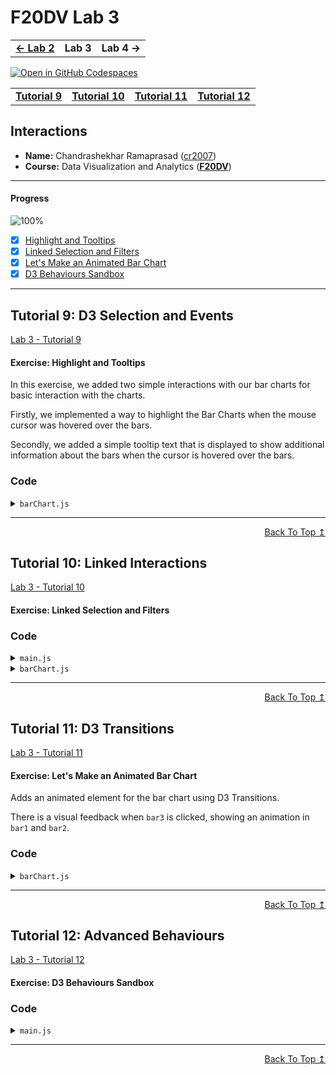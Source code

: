 
# F20DV Lab 3

<table>
	<tr>
		<td><b><a href="https://cr2007.github.io/F20DV-Lab2">← Lab 2</a></b></td>
		<td><b>Lab 3</b></td>
		<td><b>Lab 4 →</b></td>
	</tr>
</table>


[![Open in GitHub Codespaces](https://github.com/codespaces/badge.svg)](https://codespaces.new/cr2007/F20DV-Lab3)

<div align="center">
	<table>
		<tr>
			<td><b><a href="lab3_tutorial9.html">Tutorial 9</a></b></td>
			<td><b><a href="lab3_tutorial10.html">Tutorial 10</a></b></td>
			<td><b><a href="lab3_tutorial11.html">Tutorial 11</a></b></td>
			<td><b><a href="lab3_tutorial12.html">Tutorial 12</a></b></td>
		</tr>
	</table>
</div>


## Interactions

- **Name:** Chandrashekhar Ramaprasad ([cr2007](mailto:cr2007@hw.ac.uk))
- **Course:** Data Visualization and Analytics ([**F20DV**](https://curriculum.hw.ac.uk/coursedetails/F20DV?termcode=202324))

---

#### Progress
![100%](https://progress-bar.dev/100)

- [X] [Highlight and Tooltips](#exercise-highlight-and-tooltips)
- [X] [Linked Selection and Filters](#exercise-linked-selection-and-filters)
- [X] [Let's Make an Animated Bar Chart](#exercise-lets-make-an-animated-bar-chart)
- [X] [D3 Behaviours Sandbox](#exercise-d3-behaviours-sandbox)

---

## Tutorial 9: D3 Selection and Events

[Lab 3 - Tutorial 9](https://cr2007.github.io/F20DV-Lab3/lab3_tutorial9.html)

#### Exercise: Highlight and Tooltips

In this exercise, we added two simple interactions with our bar charts for basic interaction with the charts.

Firstly, we implemented a way to highlight the Bar Charts when the mouse cursor was hovered over the bars.

Secondly, we added a simple tooltip text that is displayed to show additional information about the bars when the cursor is hovered over the bars.

### Code

<link rel="stylesheet" href="https://cdnjs.cloudflare.com/ajax/libs/highlight.js/11.9.0/styles/default.min.css">
<script src="https://cdnjs.cloudflare.com/ajax/libs/highlight.js/11.9.0/highlight.min.js"></script>

<script>hljs.highlightAll();</script>

<details>
<summary><code>barChart.js</code></summary>
<pre><code class="language-javascript">export default class BarChart {

// ...

    #updateBars() {
        this.bars = this.bars
            .data(this.data, (d) => d[0])
            // ...
            .on("mouseover", (event, datum) => {
            // Highlight the bar on cursor hover
                d3.select(event.target)
                .classed("highlighted", true)
            })
            .on("mouseout", (event, datum) => {
                // Remove the highlight on cursor out
                d3.select(event.target)
                .classed("highlighted", false)
            });

        // Add tooltips
        // Adds a title element to all bars
        this.bars.selectAll("title")
            .data(d => [d])
            .join("title")
            .text(d => `${d[0]}: ${d[1]}`);
    }

// ...

}
</code></pre>
</details>

---
<div align="right">
	<a href="#progress">Back To Top ↥</a>
</div>

## Tutorial 10: Linked Interactions

[Lab 3 - Tutorial 10](https://cr2007.github.io/F20DV-Lab3/lab3_tutorial10.html)

#### Exercise: Linked Selection and Filters


### Code

<details>
<summary><code>main.js</code></summary>
<pre><code class="language-javascript">"use strict";

import BarChart from './visualizations/barChart_tut10.js';

/***** Exercise: Linked Selection and Filters *****/
let data = await d3.csv("data/movies_mock.csv", d => {
    return {
        year: +d.release_year,
        revenues: parseFloat(d.revenues),
        genre: d.genre
    }
});

let bar1 = new BarChart("#bar1", 800, 400, [10, 40, 65, 10]),
    bar2 = new BarChart("#bar2", 800, 400, [10, 40, 65, 10]),
    bar3 = new BarChart("#bar3", 800, 400, [10, 40, 65, 10]);

let sortYears = (a, b) => a[0] - b[0];
let yearRevenues = d3.flatRollup(data, v => d3.sum(v, d => d.revenues), d => d.year).sort(sortYears),
    yearCount = d3.flatRollup(data, v => v.length, d => d.year).sort(sortYears),
    genreCount = d3.flatRollup(data, v => v.length, d => d.genre);

bar1.setLabels("Year", "Total Revenues")
    .render(yearRevenues);
bar2.setLabels("Year", "Total Number of Releases")
    .render(yearCount);
bar3.setLabels("Genre", "Total Number of Releases")
    .render(genreCount);

let highlightYear = (e, d) => {
    let year = d[0];
    bar1.highlightBars([year]);
    bar2.highlightBars([year]);
}

let rmvHighlightYear = (e, d) => {
    bar1.highlightBars();
    bar2.highlightBars();
}

bar1.setBarHover(highlightYear).setBarOut(rmvHighlightYear);
bar2.setBarHover(highlightYear).setBarOut(rmvHighlightYear);

let filterGenre = (e, d) => {
    let genre = d[0];
    let filteredData = data.filter(d => d.genre === genre),
        yearRevenuesFiltered = d3.flatRollup(filteredData, v => d3.sum(v, d => d.revenues), d => d.year).sort(sortYears),
        yearCountFiltered = d3.flatRollup(filteredData, v => v.length, d => d.year).sort(sortYears);

    bar1.setLabels("Year", `Revenues: ${genre}`)
        .render(yearRevenuesFiltered);
    bar2.setLabels("Year", `Number of Releases: ${genre}`)
        .render(yearCountFiltered);
}

bar3.setBarClick(filterGenre);
</code></pre>
</details>

<details>
<summary><code>barChart.js</code></summary>
<pre><code class="language-javascript">export default class BarChart {
    // Attributes

    // ...

    // Add Object attributes for storing callback references
    barClick = () => {};
    barHover = () => {};
    barOut   = () => {};

    // ...

    #updateBars() {
        this.bars = this.bars
            // ...

        // ...

        this.#updateEvents();

        // ...
    }

    #updateEvents() {
        // Rebind these callbacks to events
        this.bars
            .on("mouseover", this.barHover)
            .on("mouseout", this.barOut)
            .on("click", (e, d) => {
                console.log(`Bar Clicked: ${d}`);
                this.barClick(e, d);
            });
    }

    // ...

    setBarClick(f = () => {}) {
        // Register new callback
        this.barClick = f;

        // Rebind callback to event
        this.#updateEvents();

        // Return this for chaining
        return this;
    }

    setBarHover(f = () => {}) {
        // Register new callback
        this.barHover = f;

        // Rebind callback to event
        this.#updateEvents();

        // Return this for chaining
        return this;
    }

    setBarOut(f = () => {}) {
        // Register new callback
        this.barOut = f;

        // Rebind callback to event
        this.#updateEvents();

        // Return this for chaining
        return this;
    }

    highlightBars(keys = []) {
        // Reset Highlight for all bars
        this.bars.classed("highlighted", false);

        // Filter bars and set new highlights
        this.bars.filter(d => keys.includes(d[0]))
            .classed("highlighted", true);

        return this; // to allow chaining
    }
}
</code></pre>
</details>

---
<div align="right">
	<a href="#progress">Back To Top ↥</a>
</div>

## Tutorial 11: D3 Transitions

[Lab 3 - Tutorial 11](https://cr2007.github.io/F20DV-Lab3/lab3_tutorial11.html)

#### Exercise: Let's Make an Animated Bar Chart

Adds an animated element for the bar chart using D3 Transitions.

There is a visual feedback when `bar3` is clicked, showing an animation in `bar1` and `bar2`.

### Code
<details>
<summary><code>barChart.js</code></summary>
<pre><code class="language-javascript">export default class BarChart {
    // ...

    #updateBars() {
        // Bind and join rectangles to data
        this.bars = this.bars
        .data(this.data, (d) => d[0])
        .join(
            // Initial placement of new rectangles
            enter => enter.append("rect")
                    .attr("x", (d) => this.scaleX(d[0]))
                    .attr("y", (d) => this.scaleY(0)) // Aligned at Bottom
                    .attr("width", this.scaleX.bandwidth())
                    .attr("height", 0), // No height
            // Leave existing rectangles untouched
            update => update,
            exit => exit.transition().duration(300)
                    .attr("y", d => this.scaleY(0)) // Aligned at bottom
                    .attr("height", 0) // No Height
                    .remove() // Destroy rectangle when finished
        )
        .classed("bar", true);

        // Animate Placement and sizing (enter + update only)
        this.bars.transition().duration(500)
            .attr("x", (d) => this.scaleX(d[0]))
            .attr("y", (d) => this.scaleY(d[1]))
            .attr("width", this.scaleX.bandwidth())
            .attr("height", (d) => this.scaleY(0) - this.scaleY(d[1]));
    }
}
</code></pre>
</details>

---
<div align="right">
	<a href="#progress">Back To Top ↥</a>
</div>

## Tutorial 12: Advanced Behaviours

[Lab 3 - Tutorial 12](https://cr2007.github.io/F20DV-Lab3/lab3_tutorial12.html)

#### Exercise: D3 Behaviours Sandbox


### Code
<details>
<summary><code>main.js</code></summary>
<pre><code class="language-javascript">

</code></pre>
</details>

---
<div align="right">
	<a href="#progress">Back To Top ↥</a>
</div>
